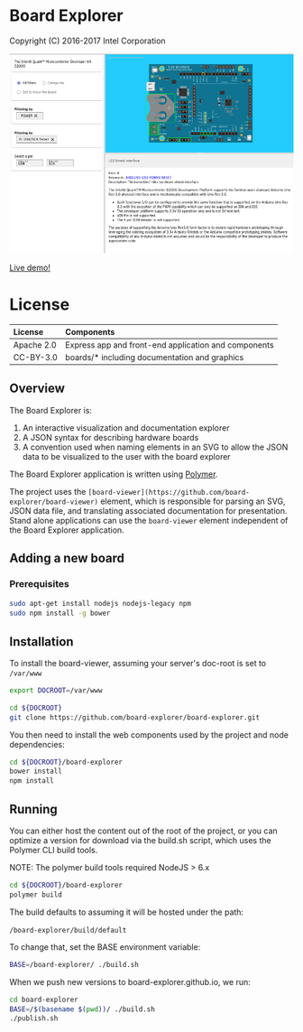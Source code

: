 # Board Explorer

Copyright (C) 2016-2017 Intel Corporation

![Board Explorer (June '17)](board-explorer.png)

[Live demo!](https://board-explorer.github.io/board-explorer/#quark_mcu_dev_kit_d2000)

# License

| License    | Components                                           |
|:-----------|:-----------------------------------------------------|
| Apache 2.0 | Express app and front-end application and components |
| CC-BY-3.0  | boards/* including documentation and graphics        |

## Overview

The Board Explorer is:

1. An interactive visualization and documentation explorer
2. A JSON syntax for describing hardware boards
3. A convention used when naming elements in an SVG to allow the JSON data to
   be visualized to the user with the board explorer

The Board Explorer application is written using [Polymer](https://polymer-project.org).

The project uses the `[board-viewer](https://github.com/board-explorer/board-viewer)` element, which is responsible for parsing
an SVG, JSON data file, and translating associated documentation for
presentation. Stand alone applications can use the `board-viewer` element
independent of the Board Explorer application.


## Adding a new board

### Prerequisites

```bash
sudo apt-get install nodejs nodejs-legacy npm
sudo npm install -g bower
```

## Installation

To install the board-viewer, assuming your server's doc-root is set to `/var/www`

```bash
export DOCROOT=/var/www
```

```bash
cd ${DOCROOT}
git clone https://github.com/board-explorer/board-explorer.git
```

You then need to install the web components used by the project and node
dependencies:

```bash
cd ${DOCROOT}/board-explorer
bower install
npm install
```

## Running

You can either host the content out of the root of the project, or you
can optimize a version for download via the build.sh script, which
uses the Polymer CLI build tools.

NOTE: The polymer build tools required NodeJS > 6.x

```bash
cd ${DOCROOT}/board-explorer
polymer build
```

The build defaults to assuming it will be hosted under the path:

  `/board-explorer/build/default`

To change that, set the BASE environment variable:

```bash
BASE=/board-explorer/ ./build.sh
```

When we push new versions to board-explorer.github.io, we run:

```bash
cd board-explorer
BASE=/$(basename $(pwd))/ ./build.sh
./publish.sh
```
